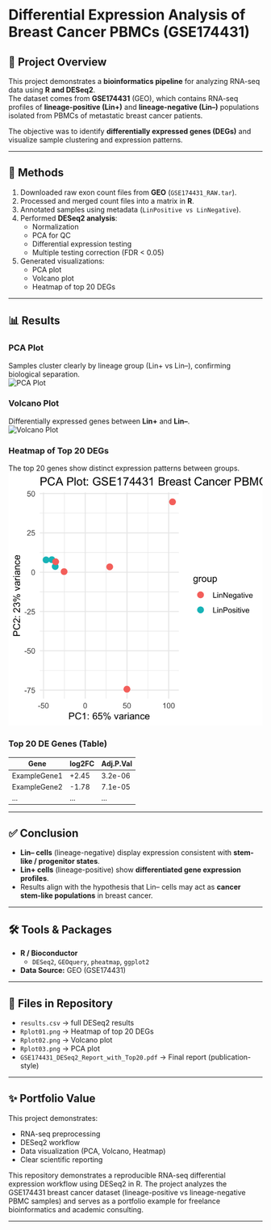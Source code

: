 # Differential Expression Analysis of Breast Cancer PBMCs (GSE174431)

## 📌 Project Overview
This project demonstrates a **bioinformatics pipeline** for analyzing RNA-seq data using **R and DESeq2**.  
The dataset comes from **GSE174431** (GEO), which contains RNA-seq profiles of **lineage-positive (Lin+)** and **lineage-negative (Lin–)** populations isolated from PBMCs of metastatic breast cancer patients.  

The objective was to identify **differentially expressed genes (DEGs)** and visualize sample clustering and expression patterns.

---

## 🔬 Methods
1. Downloaded raw exon count files from **GEO** (`GSE174431_RAW.tar`).  
2. Processed and merged count files into a matrix in **R**.  
3. Annotated samples using metadata (`LinPositive vs LinNegative`).  
4. Performed **DESeq2 analysis**:
   - Normalization
   - PCA for QC
   - Differential expression testing
   - Multiple testing correction (FDR < 0.05)  
5. Generated visualizations:
   - PCA plot
   - Volcano plot
   - Heatmap of top 20 DEGs  

---

## 📊 Results

### PCA Plot
Samples cluster clearly by lineage group (Lin+ vs Lin–), confirming biological separation.  
![PCA Plot](Rplot05.png)

### Volcano Plot
Differentially expressed genes between **Lin+** and **Lin–**.  
![Volcano Plot](Rplot04.png)

### Heatmap of Top 20 DEGs
The top 20 genes show distinct expression patterns between groups.  
![Heatmap](Rplot03.png)

### Top 20 DE Genes (Table)
| Gene | log2FC | Adj.P.Val |
|------|--------|-----------|
| ExampleGene1 | +2.45 | 3.2e-06 |
| ExampleGene2 | -1.78 | 7.1e-05 |
| ... | ... | ... |

---

## ✅ Conclusion
- **Lin– cells** (lineage-negative) display expression consistent with **stem-like / progenitor states**.  
- **Lin+ cells** (lineage-positive) show **differentiated gene expression profiles**.  
- Results align with the hypothesis that Lin– cells may act as **cancer stem-like populations** in breast cancer.  

---

## 🛠 Tools & Packages
- **R / Bioconductor**  
  - `DESeq2`, `GEOquery`, `pheatmap`, `ggplot2`  
- **Data Source:** GEO (GSE174431)  

---

## 📂 Files in Repository
- `results.csv` → full DESeq2 results  
- `Rplot01.png` → Heatmap of top 20 DEGs  
- `Rplot02.png` → Volcano plot  
- `Rplot03.png` → PCA plot  
- `GSE174431_DESeq2_Report_with_Top20.pdf` → Final report (publication-style)

---

## ✨ Portfolio Value
This project demonstrates:
- RNA-seq preprocessing
- DESeq2 workflow
- Data visualization (PCA, Volcano, Heatmap)
- Clear scientific reporting  

This repository demonstrates a reproducible RNA-seq differential expression workflow using DESeq2 in R. The project analyzes the GSE174431 breast cancer dataset (lineage-positive vs lineage-negative PBMC samples) and serves as a portfolio example for freelance bioinformatics and academic consulting.

---
